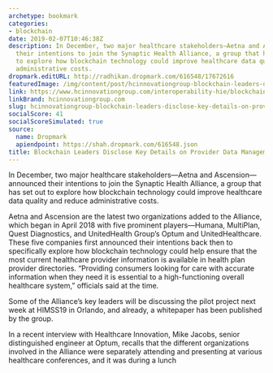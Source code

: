 ```yaml
---
archetype: bookmark
categories:
- blockchain
date: 2019-02-07T10:46:38Z
description: In December, two major healthcare stakeholders—Aetna and Ascension—announced
  their intentions to join the Synaptic Health Alliance, a group that has set out
  to explore how blockchain technology could improve healthcare data quality and reduce
  administrative costs.
dropmark.editURL: http://radhikan.dropmark.com/616548/17672616
featuredImage: /img/content/post/hcinnovationgroup-blockchain-leaders-disclose-key-details-on-provider-data-management-project.jpg
link: https://www.hcinnovationgroup.com/interoperability-hie/blockchain/article/21056240/blockchain-leaders-disclose-key-details-on-provider-data-management-project
linkBrand: hcinnovationgroup.com
slug: hcinnovationgroup-blockchain-leaders-disclose-key-details-on-provider-data-management-project
socialScore: 41
socialScoreSimulated: true
source:
  name: Dropmark
  apiendpoint: https://shah.dropmark.com/616548.json
title: Blockchain Leaders Disclose Key Details on Provider Data Management Project
---
```

In December, two major healthcare stakeholders—Aetna and Ascension—announced their intentions to join the Synaptic Health Alliance, a group that has set out to explore how blockchain technology could improve healthcare data quality and reduce administrative costs.

Aetna and Ascension are the latest two organizations added to the Alliance, which began in April 2018 with five prominent players—Humana, MultiPlan, Quest Diagnostics, and UnitedHealth Group’s Optum and UnitedHealthcare. These five companies first announced their intentions back then to specifically explore how blockchain technology could help ensure that the most current healthcare provider information is available in health plan provider directories. “Providing consumers looking for care with accurate information when they need it is essential to a high-functioning overall healthcare system,” officials said at the time.

Some of the Alliance’s key leaders will be discussing the pilot project next week at HIMSS19 in Orlando, and already, a whitepaper has been published by the group.

In a recent interview with Healthcare Innovation, Mike Jacobs, senior distinguished engineer at Optum, recalls that the different organizations involved in the Alliance were separately attending and presenting at various healthcare conferences, and it was during a lunch 